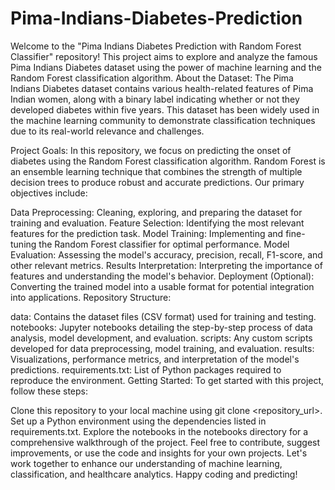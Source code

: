 # Pima-Indians-Diabetes-Prediction
Welcome to the "Pima Indians Diabetes Prediction with Random Forest Classifier" repository! This project aims to explore and analyze the famous Pima Indians Diabetes dataset using the power of machine learning and the Random Forest classification algorithm.
About the Dataset:
The Pima Indians Diabetes dataset contains various health-related features of Pima Indian women, along with a binary label indicating whether or not they developed diabetes within five years. This dataset has been widely used in the machine learning community to demonstrate classification techniques due to its real-world relevance and challenges.

Project Goals:
In this repository, we focus on predicting the onset of diabetes using the Random Forest classification algorithm. Random Forest is an ensemble learning technique that combines the strength of multiple decision trees to produce robust and accurate predictions. Our primary objectives include:

Data Preprocessing: Cleaning, exploring, and preparing the dataset for training and evaluation.
Feature Selection: Identifying the most relevant features for the prediction task.
Model Training: Implementing and fine-tuning the Random Forest classifier for optimal performance.
Model Evaluation: Assessing the model's accuracy, precision, recall, F1-score, and other relevant metrics.
Results Interpretation: Interpreting the importance of features and understanding the model's behavior.
Deployment (Optional): Converting the trained model into a usable format for potential integration into applications.
Repository Structure:

data: Contains the dataset files (CSV format) used for training and testing.
notebooks: Jupyter notebooks detailing the step-by-step process of data analysis, model development, and evaluation.
scripts: Any custom scripts developed for data preprocessing, model training, and evaluation.
results: Visualizations, performance metrics, and interpretation of the model's predictions.
requirements.txt: List of Python packages required to reproduce the environment.
Getting Started:
To get started with this project, follow these steps:

Clone this repository to your local machine using git clone <repository_url>.
Set up a Python environment using the dependencies listed in requirements.txt.
Explore the notebooks in the notebooks directory for a comprehensive walkthrough of the project.
Feel free to contribute, suggest improvements, or use the code and insights for your own projects. Let's work together to enhance our understanding of machine learning, classification, and healthcare analytics. Happy coding and predicting!
